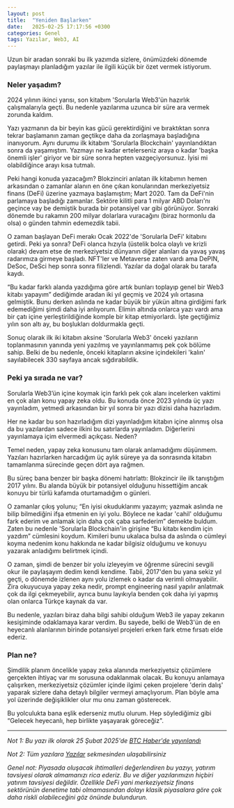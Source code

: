```yaml
---
layout: post
title:  "Yeniden Başlarken"
date:   2025-02-25 17:17:56 +0300
categories: Genel
tags: Yazılar, Web3, AI
---
```


Uzun bir aradan sonraki bu ilk yazımda sizlere, önümüzdeki dönemde paylaşmayı planladığım yazılar ile ilgili küçük bir özet vermek istiyorum. 

### Neler yaşadım?

2024 yılının ikinci yarısı, son kitabım 'Sorularla Web3'ün hazırlık çalışmalarıyla geçti. Bu nedenle yazılarıma uzunca bir süre ara vermek zorunda kaldım. 

Yazı yazmanın da bir beyin kas gücü gerektirdiğini ve bıraktıktan sonra tekrar başlamanın zaman geçtikçe daha da zorlaşmaya başladığına inanıyorum. Aynı durumu ilk kitabım 'Sorularla Blockchain' yayınlandıktan sonra da yaşamıştım. Yazmayı ne kadar ertelerseniz araya o kadar 'başka önemli işler' giriyor ve bir süre sonra hepten vazgeçiyorsunuz. İyisi mi olabildiğince arayı kısa tutmalı.

Peki hangi konuda yazacağım? Blokzinciri anlatan ilk kitabımın hemen arkasından o zamanlar alanın en öne çıkan konularından merkeziyetsiz finans (DeFi) üzerine yazmaya başlamıştım; Mart 2020\. Tam da DeFi'nin parlamaya başladığı zamanlar. Sektöre kilitli para 1 milyar ABD Doları'nı geçince vay be demiştik burada bir potansiyel var gibi görünüyor. Sonraki dönemde bu rakamın 200 milyar dolarlara vuracağını (biraz hormonlu da olsa) o günden tahmin edemezdik tabii.

O zaman başlayan DeFi merakı Ocak 2022'de 'Sorularla DeFi' kitabını getirdi. Peki ya sonra? DeFi olanca hızıyla (üstelik bolca olaylı ve krizli olarak) devam etse de merkeziyetsiz dünyanın diğer alanları da yavaş yavaş radarımıza girmeye başladı. NFT'ler ve Metaverse zaten vardı ama DePIN, DeSoc, DeSci hep sonra sonra filizlendi. Yazılar da doğal olarak bu tarafa kaydı. 

“Bu kadar farklı alanda yazdığıma göre artık bunları toplayıp genel bir Web3 kitabı yapayım” dediğimde aradan iki yıl geçmiş ve 2024 yılı ortasına gelmiştik. Bunu derken aslında ne kadar büyük bir yükün altına girdiğimi fark edemediğimi şimdi daha iyi anlıyorum. Elimin altında onlarca yazı vardı ama bir çatı içine yerleştirildiğinde komple bir kitap etmiyorlardı. İşte geçtiğimiz yılın son altı ay, bu boşlukları doldurmakla geçti.

Sonuç olarak ilk iki kitabın aksine 'Sorularla Web3' önceki yazıların toplanmasının yanında yeni yazılmış ve yayınlanmamış pek çok bölüme sahip. Belki de bu nedenle, önceki kitapların aksine içindekileri 'kalın' sayılabilecek 330 sayfaya ancak sığdırabildik. 

### Peki ya sırada ne var?

Sorularla Web3’ün içine koymak için farklı pek çok alanı incelerken vaktimi en çok alan konu yapay zeka oldu. Bu konuda önce 2023 yılında üç yazı yayınladım, yetmedi arkasından bir yıl sonra bir yazı dizisi daha hazırladım.

Her ne kadar bu son hazırladığım dizi yayınladığım kitabın içine alınmış olsa da bu yazılardan sadece ilkini bu satırlarda yayınladım. Diğerlerini yayınlamaya içim elvermedi açıkçası. Neden?

Temel neden, yapay zeka konusunu tam olarak anlamadığımı düşünmem. Yazıları hazırlarken harcadığım üç aylık süreye ya da sonrasında kitabın tamamlanma sürecinde geçen dört aya rağmen.

Bu süreç bana benzer bir başka dönemi hatırlattı: Blokzincir ile ilk tanıştığım 2017 yılını. Bu alanda büyük bir potansiyel olduğunu hissettiğim ancak konuyu bir türlü kafamda oturtamadığım o günleri. 

O zamanlar çıkış yolunu; “En iyisi okuduklarımı yazayım; yazmak aslında ne bilip bilmediğini ifşa etmenin en iyi yolu. Böylece ne kadar 'cahil' olduğumu fark ederim ve  anlamak için daha çok çaba sarfederim” demekte buldum. Zaten bu nedenle 'Sorularla Blockchain'in girişine “Bu kitabı kendim için yazdım” cümlesini koydum. Kimileri bunu ukalaca bulsa da aslında o cümleyi koyma nedenim konu hakkında ne kadar bilgisiz olduğumu ve konuyu yazarak anladığımı belirtmek içindi. 

O zaman, şimdi de benzer bir yolu izleyeyim ve öğrenme sürecini sevgili okur ile paylaşayım dedim kendi kendime. Tabii, 2017'den bu yana sekiz yıl geçti, o dönemde izlenen aynı yolu izlemek o kadar da verimli olmayabilir. Zira okuyucuya yapay zeka nedir, prompt engineering nasıl yapılır anlatmak çok da ilgi çekmeyebilir, ayrıca bunu layıkıyla benden çok daha iyi yapmış olan onlarca Türkçe kaynak da var. 

Bu nedenle, yazıları biraz daha bilgi sahibi olduğum Web3 ile yapay zekanın kesişiminde odaklamaya karar verdim. Bu sayede, belki de Web3'ün de en heyecanlı alanlarının birinde potansiyel projeleri erken fark etme fırsatı elde ederiz. 

### Plan ne?

Şimdilik planım öncelikle yapay zeka alanında merkeziyetsiz çözümlere gerçekten ihtiyaç var mı sorusuna odaklanmak olacak. Bu konuyu anlamaya çalışırken, merkeziyetsiz çözümler içinde ilgimi çeken projelere 'derin dalış' yaparak sizlere daha detaylı bilgiler vermeyi amaçlıyorum. Plan böyle ama yol üzerinde değişiklikler olur mu onu zaman gösterecek. 

Bu yolculukta bana eşlik ederseniz mutlu olurum. Hep söylediğimiz gibi “Gelecek heyecanlı, hep birlikte yaşayarak göreceğiz".

---

*Not 1: Bu yazı ilk olarak 25 Şubat 2025'de [BTC Haber'de yayınlandı](https://www.btchaber.com/yeniden-baslarken/)*

*Not 2: Tüm yazılara [Yazılar](/articles/) sekmesinden ulaşabilirsiniz*

*Genel not: Piyasada oluşacak ihtimalleri değerlendiren bu yazıyı, yatırım tavsiyesi olarak almamanızı rica ederiz. Bu ve diğer yazılarımızın hiçbiri yatırım tavsiyesi değildir. Özellikle DeFi yani merkeziyetsiz finans sektörünün denetime tabi olmamasından dolayı klasik piyasalara göre çok daha riskli olabileceğini göz önünde bulundurun.*

